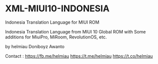 # XML-MIUI10-INDONESIA
Indonesia Translation Language for MIUI ROM


Indonesia Translation Language 
from MIUI 10 Global ROM with Some additions for MiuiPro, MiRoom, RevolutionOS, etc.


by
helmiau
Doniboyz
Awanto



Contact :
https://fb.me/helmiau
https://t.me/helmiau
https://t.co/helmiau
